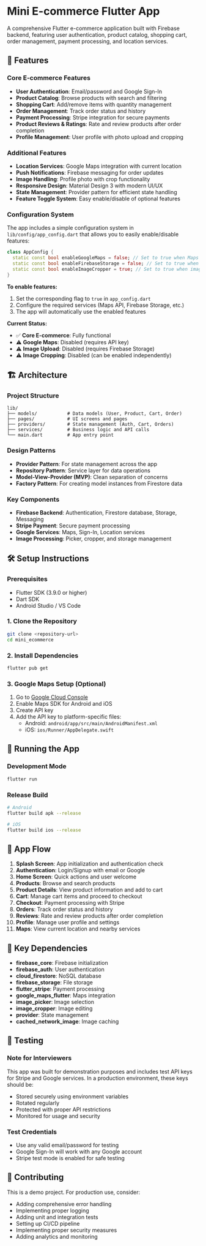 # Mini E-commerce Flutter App

A comprehensive Flutter e-commerce application built with Firebase backend, featuring user authentication, product catalog, shopping cart, order management, payment processing, and location services.

## 🚀 Features

### Core E-commerce Features

- **User Authentication**: Email/password and Google Sign-In
- **Product Catalog**: Browse products with search and filtering
- **Shopping Cart**: Add/remove items with quantity management
- **Order Management**: Track order status and history
- **Payment Processing**: Stripe integration for secure payments
- **Product Reviews & Ratings**: Rate and review products after order completion
- **Profile Management**: User profile with photo upload and cropping

### Additional Features

- **Location Services**: Google Maps integration with current location
- **Push Notifications**: Firebase messaging for order updates
- **Image Handling**: Profile photo with crop functionality
- **Responsive Design**: Material Design 3 with modern UI/UX
- **State Management**: Provider pattern for efficient state handling
- **Feature Toggle System**: Easy enable/disable of optional features

### Configuration System

The app includes a simple configuration system in `lib/config/app_config.dart` that allows you to easily enable/disable features:

```dart
class AppConfig {
  static const bool enableGoogleMaps = false; // Set to true when Maps API key is configured
  static const bool enableFirebaseStorage = false; // Set to true when Storage is enabled
  static const bool enableImageCropper = true; // Set to true when image cropping is needed
}
```

**To enable features:**

1. Set the corresponding flag to `true` in `app_config.dart`
2. Configure the required services (Maps API, Firebase Storage, etc.)
3. The app will automatically use the enabled features

**Current Status:**

- ✅ **Core E-commerce**: Fully functional
- ⚠️ **Google Maps**: Disabled (requires API key)
- ⚠️ **Image Upload**: Disabled (requires Firebase Storage)
- ⚠️ **Image Cropping**: Disabled (can be enabled independently)

## 🏗️ Architecture

### Project Structure

```
lib/
├── models/           # Data models (User, Product, Cart, Order)
├── pages/            # UI screens and pages
├── providers/        # State management (Auth, Cart, Orders)
├── services/         # Business logic and API calls
└── main.dart         # App entry point
```

### Design Patterns

- **Provider Pattern**: For state management across the app
- **Repository Pattern**: Service layer for data operations
- **Model-View-Provider (MVP)**: Clean separation of concerns
- **Factory Pattern**: For creating model instances from Firestore data

### Key Components

- **Firebase Backend**: Authentication, Firestore database, Storage, Messaging
- **Stripe Payment**: Secure payment processing
- **Google Services**: Maps, Sign-In, Location services
- **Image Processing**: Picker, cropper, and storage management

## 🛠️ Setup Instructions

### Prerequisites

- Flutter SDK (3.9.0 or higher)
- Dart SDK
- Android Studio / VS Code

### 1. Clone the Repository

```bash
git clone <repository-url>
cd mini_ecommerce
```

### 2. Install Dependencies

```bash
flutter pub get
```

### 3. Google Maps Setup (Optional)

1. Go to [Google Cloud Console](https://console.cloud.google.com/)
2. Enable Maps SDK for Android and iOS
3. Create API key
4. Add the API key to platform-specific files:
   - Android: `android/app/src/main/AndroidManifest.xml`
   - iOS: `ios/Runner/AppDelegate.swift`

## 🚀 Running the App

### Development Mode

```bash
flutter run
```

### Release Build

```bash
# Android
flutter build apk --release

# iOS
flutter build ios --release
```

## 📱 App Flow

1. **Splash Screen**: App initialization and authentication check
2. **Authentication**: Login/Signup with email or Google
3. **Home Screen**: Quick actions and user welcome
4. **Products**: Browse and search products
5. **Product Details**: View product information and add to cart
6. **Cart**: Manage cart items and proceed to checkout
7. **Checkout**: Payment processing with Stripe
8. **Orders**: Track order status and history
9. **Reviews**: Rate and review products after order completion
10. **Profile**: Manage user profile and settings
11. **Maps**: View current location and nearby services

## 🔧 Key Dependencies

- **firebase_core**: Firebase initialization
- **firebase_auth**: User authentication
- **cloud_firestore**: NoSQL database
- **firebase_storage**: File storage
- **flutter_stripe**: Payment processing
- **google_maps_flutter**: Maps integration
- **image_picker**: Image selection
- **image_cropper**: Image editing
- **provider**: State management
- **cached_network_image**: Image caching

## 🧪 Testing

### Note for Interviewers

This app was built for demonstration purposes and includes test API keys for Stripe and Google services. In a production environment, these keys should be:

- Stored securely using environment variables
- Rotated regularly
- Protected with proper API restrictions
- Monitored for usage and security

### Test Credentials

- Use any valid email/password for testing
- Google Sign-In will work with any Google account
- Stripe test mode is enabled for safe testing

## 🤝 Contributing

This is a demo project. For production use, consider:

- Adding comprehensive error handling
- Implementing proper logging
- Adding unit and integration tests
- Setting up CI/CD pipeline
- Implementing proper security measures
- Adding analytics and monitoring
